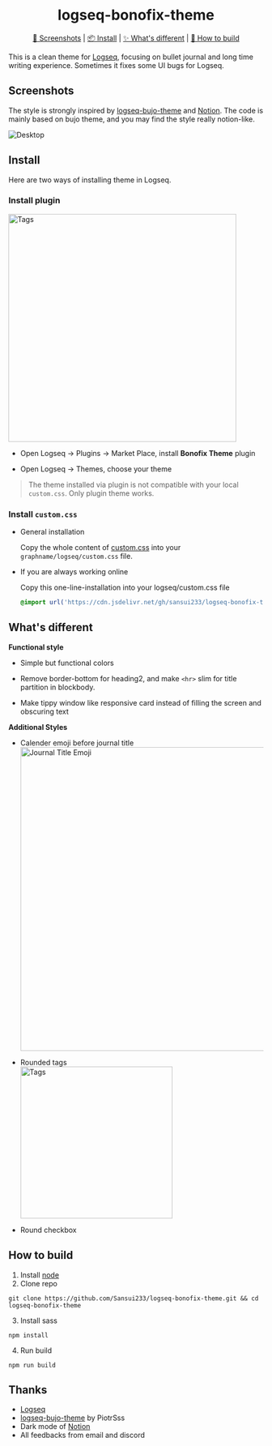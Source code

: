 <h1 align="center">
  <br>logseq-bonofix-theme<br>
</h1>

<p align="center">
  <a href="#screenshots">🌠 Screenshots</a>
   | 
  <a href="#install">📦 Install</a>
   | 
  <a href="#whats-improved">✨ What's different</a>
   | 
  <a href="#how-to-build">🔨 How to build</a>
</p>


This is a clean theme for [Logseq](https://github.com/logseq/logseq), focusing on bullet journal and long time writing experience. Sometimes it fixes some UI bugs for Logseq.

## Screenshots

The style is strongly inspired by [logseq-bujo-theme](https://github.com/PiotrSss/logseq-bujo-theme ) and [Notion](https://notion.so). The code is mainly based on bujo theme, and you may find the style really notion-like.

![Desktop](./media/Desktop-2022-05-23.jpg)

## Install

Here are two ways of installing theme in Logseq.
### Install plugin

<img src="./media/plugin.png" alt="Tags" width="450px" />

- Open Logseq → Plugins → Market Place, install **Bonofix Theme** plugin

- Open Logseq → Themes, choose your theme

> The theme installed via plugin is not compatible with your local `custom.css`. Only plugin theme works.
### Install `custom.css`

- General installation

  Copy the whole content of [custom.css](https://raw.githubusercontent.com/Sansui233/logseq-bonofix-theme/master/custom.css) into your `graphname/logseq/custom.css` file.

- If you are always working online

  Copy this one-line-installation into your logseq/custom.css file

  ```css
  @import url('https://cdn.jsdelivr.net/gh/sansui233/logseq-bonofix-theme/custom.css');
  ```

## What's different

**Functional style**

- Simple but functional colors

- Remove border-bottom for heading2, and make `<hr>` slim for title partition in blockbody. 

- Make tippy window like responsive card instead of filling the screen and obscuring text

**Additional Styles**

- Calender emoji before journal title  
  <img src="./media/journal-title-emoji.png" alt="Journal Title Emoji" width="600px" />

- Rounded tags  
  <img src="./media/tag-label.png" alt="Tags" width="300px" />

- Round checkbox 

## How to build

1. Install [node](https://nodejs.org/)
2. Clone repo  
  ```shell
  git clone https://github.com/Sansui233/logseq-bonofix-theme.git && cd logseq-bonofix-theme
  ```
3. Install sass  
  ```shell
npm install
  ```
4. Run build  

  ```shell
  npm run build
  ```

## Thanks

- [Logseq](https://github.com/logseq/logseq)
- [logseq-bujo-theme](https://github.com/PiotrSss/logseq-bujo-theme) by PiotrSss
- Dark mode of [Notion](https://notion.so)
- All feedbacks from email and discord
